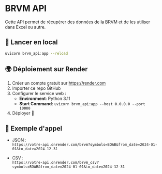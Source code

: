 # BRVM API

Cette API permet de récupérer des données de la BRVM et de les utiliser dans Excel ou autre.

## 🚀 Lancer en local

```bash
uvicorn brvm_api:app --reload
```

## 🌍 Déploiement sur Render

1. Créer un compte gratuit sur https://render.com
2. Importer ce repo GitHub
3. Configurer le service web :
   - **Environment**: Python 3.11
   - **Start Command**: `uvicorn brvm_api:app --host 0.0.0.0 --port 10000`
4. Déployer 🚀

## 🔗 Exemple d'appel

- JSON :  
`https://votre-api.onrender.com/brvm?symbols=BOAB&from_date=2024-01-01&to_date=2024-12-31`

- CSV :  
`https://votre-api.onrender.com/brvm_csv?symbols=BOAB&from_date=2024-01-01&to_date=2024-12-31`
